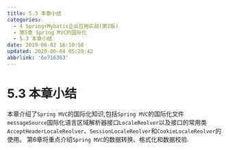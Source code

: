 ```yaml
---
title: 5.3 本章小结
categories: 
  - 4 Spring+Mybatis企业应用实战(第2版)
  - 第5章 Spring MVC的国际化
  - 5.3 本章小结
date: 2019-06-02 16:10:58
updated: 2020-06-04 05:29:42
abbrlink: '6e716363'
---
```

# 5.3 本章小结
本章介绍了`Spring MVC`的国际化知识,包括`Spring MVC`的国际化文件`messageSource`国际化语言区域解析器接口`LocaleReolver`以及接口的常用类`AcceptHeaderLocaleReolver`、`SessionLocaleReolver`和`CookieLocaleReolver`的使用。
第6章将重点介绍`Spring MVC`的数据转换、格式化和数据校验.
